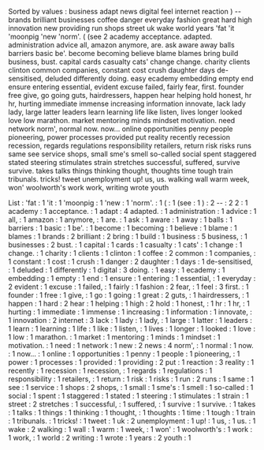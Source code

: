 Sorted by values :
business adapt news digital feel internet reaction ) -- brands brilliant businesses coffee danger everyday fashion great hard high innovation new providing run shops street uk wake world years 'fat 'it 'moonpig 'new 'norm'. ( (see 2 academy acceptance. adapted. administration advice all, amazon anymore, are. ask aware away balls barriers basic be'. become becoming believe blame blames bring build business, bust. capital cards casualty cats' change change. charity clients clinton common companies, constant cost crush daughter days de-sensitised, deluded differently doing. easy ecademy embedding empty end ensure entering essential, evident excuse failed, fairly fear, first. founder free give, go going guts, hairdressers, happen hear helping hold honest, hr hr, hurting immediate immense increasing information innovate, lack lady lady, large latter leaders learn learning life like listen, lives longer looked love low marathon. market mentoring minds mindset motivation. need network norm', normal now. now... online opportunities penny people pioneering, power processes provided put reality recently recession recession, regards regulations responsibility retailers, return risk risks runs same see service shops, small sme's smell so-called social spent staggered stated steering stimulates strain stretches successful, suffered, survive survive. takes talks things thinking thought, thoughts time tough train tribunals. tricks! tweet unemployment up! us, us. walking wall warm week, won' woolworth's work work, writing wrote youth 

List :
'fat : 1
'it : 1
'moonpig : 1
'new : 1
'norm'. : 1
( : 1
(see : 1
) : 2
-- : 2
2 : 1
academy : 1
acceptance. : 1
adapt : 4
adapted. : 1
administration : 1
advice : 1
all, : 1
amazon : 1
anymore, : 1
are. : 1
ask : 1
aware : 1
away : 1
balls : 1
barriers : 1
basic : 1
be'. : 1
become : 1
becoming : 1
believe : 1
blame : 1
blames : 1
brands : 2
brilliant : 2
bring : 1
build : 1
business : 5
business, : 1
businesses : 2
bust. : 1
capital : 1
cards : 1
casualty : 1
cats' : 1
change : 1
change. : 1
charity : 1
clients : 1
clinton : 1
coffee : 2
common : 1
companies, : 1
constant : 1
cost : 1
crush : 1
danger : 2
daughter : 1
days : 1
de-sensitised, : 1
deluded : 1
differently : 1
digital : 3
doing. : 1
easy : 1
ecademy : 1
embedding : 1
empty : 1
end : 1
ensure : 1
entering : 1
essential, : 1
everyday : 2
evident : 1
excuse : 1
failed, : 1
fairly : 1
fashion : 2
fear, : 1
feel : 3
first. : 1
founder : 1
free : 1
give, : 1
go : 1
going : 1
great : 2
guts, : 1
hairdressers, : 1
happen : 1
hard : 2
hear : 1
helping : 1
high : 2
hold : 1
honest, : 1
hr : 1
hr, : 1
hurting : 1
immediate : 1
immense : 1
increasing : 1
information : 1
innovate, : 1
innovation : 2
internet : 3
lack : 1
lady : 1
lady, : 1
large : 1
latter : 1
leaders : 1
learn : 1
learning : 1
life : 1
like : 1
listen, : 1
lives : 1
longer : 1
looked : 1
love : 1
low : 1
marathon. : 1
market : 1
mentoring : 1
minds : 1
mindset : 1
motivation. : 1
need : 1
network : 1
new : 2
news : 4
norm', : 1
normal : 1
now. : 1
now... : 1
online : 1
opportunities : 1
penny : 1
people : 1
pioneering, : 1
power : 1
processes : 1
provided : 1
providing : 2
put : 1
reaction : 3
reality : 1
recently : 1
recession : 1
recession, : 1
regards : 1
regulations : 1
responsibility : 1
retailers, : 1
return : 1
risk : 1
risks : 1
run : 2
runs : 1
same : 1
see : 1
service : 1
shops : 2
shops, : 1
small : 1
sme's : 1
smell : 1
so-called : 1
social : 1
spent : 1
staggered : 1
stated : 1
steering : 1
stimulates : 1
strain : 1
street : 2
stretches : 1
successful, : 1
suffered, : 1
survive : 1
survive. : 1
takes : 1
talks : 1
things : 1
thinking : 1
thought, : 1
thoughts : 1
time : 1
tough : 1
train : 1
tribunals. : 1
tricks! : 1
tweet : 1
uk : 2
unemployment : 1
up! : 1
us, : 1
us. : 1
wake : 2
walking : 1
wall : 1
warm : 1
week, : 1
won' : 1
woolworth's : 1
work : 1
work, : 1
world : 2
writing : 1
wrote : 1
years : 2
youth : 1
